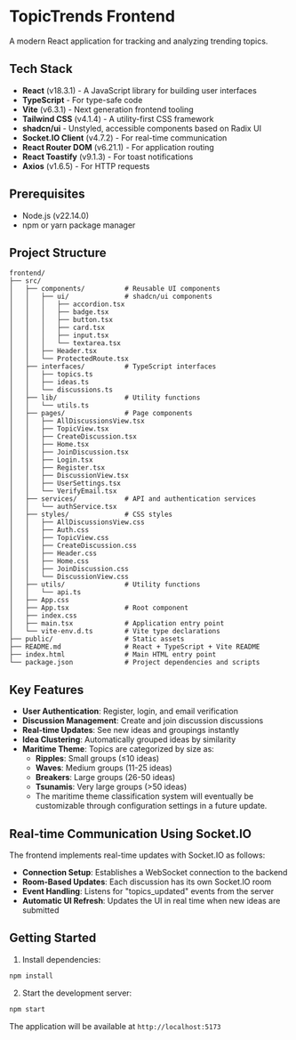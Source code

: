 # TopicTrends Frontend

A modern React application for tracking and analyzing trending topics.

## Tech Stack

- **React** (v18.3.1) - A JavaScript library for building user interfaces
- **TypeScript** - For type-safe code
- **Vite** (v6.3.1) - Next generation frontend tooling
- **Tailwind CSS** (v4.1.4) - A utility-first CSS framework
- **shadcn/ui** - Unstyled, accessible components based on Radix UI
- **Socket.IO Client** (v4.7.2) - For real-time communication
- **React Router DOM** (v6.21.1) - For application routing
- **React Toastify** (v9.1.3) - For toast notifications
- **Axios** (v1.6.5) - For HTTP requests

## Prerequisites

- Node.js (v22.14.0)
- npm or yarn package manager

## Project Structure

```
frontend/
├── src/
│   ├── components/          # Reusable UI components
│   │   ├── ui/              # shadcn/ui components
│   │   │   ├── accordion.tsx
│   │   │   ├── badge.tsx
│   │   │   ├── button.tsx
│   │   │   ├── card.tsx
│   │   │   ├── input.tsx
│   │   │   └── textarea.tsx
│   │   ├── Header.tsx
│   │   └── ProtectedRoute.tsx
│   ├── interfaces/          # TypeScript interfaces
│   │   ├── topics.ts
│   │   ├── ideas.ts
│   │   └── discussions.ts
│   ├── lib/                 # Utility functions
│   │   └── utils.ts
│   ├── pages/               # Page components
│   │   ├── AllDiscussionsView.tsx
│   │   ├── TopicView.tsx
│   │   ├── CreateDiscussion.tsx
│   │   ├── Home.tsx
│   │   ├── JoinDiscussion.tsx
│   │   ├── Login.tsx
│   │   ├── Register.tsx
│   │   ├── DiscussionView.tsx
│   │   ├── UserSettings.tsx
│   │   └── VerifyEmail.tsx
│   ├── services/            # API and authentication services
│   │   └── authService.tsx
│   ├── styles/              # CSS styles
│   │   ├── AllDiscussionsView.css
│   │   ├── Auth.css
│   │   ├── TopicView.css
│   │   ├── CreateDiscussion.css
│   │   ├── Header.css
│   │   ├── Home.css
│   │   ├── JoinDiscussion.css
│   │   └── DiscussionView.css
│   ├── utils/               # Utility functions
│   │   └── api.ts
│   ├── App.css
│   ├── App.tsx              # Root component
│   ├── index.css
│   ├── main.tsx             # Application entry point
│   └── vite-env.d.ts        # Vite type declarations
├── public/                  # Static assets
├── README.md                # React + TypeScript + Vite README
├── index.html               # Main HTML entry point
└── package.json             # Project dependencies and scripts
```

## Key Features

- **User Authentication**: Register, login, and email verification
- **Discussion Management**: Create and join discussion discussions
- **Real-time Updates**: See new ideas and groupings instantly
- **Idea Clustering**: Automatically grouped ideas by similarity
- **Maritime Theme**: Topics are categorized by size as:
  - **Ripples**: Small groups (≤10 ideas)
  - **Waves**: Medium groups (11-25 ideas)
  - **Breakers**: Large groups (26-50 ideas)
  - **Tsunamis**: Very large groups (>50 ideas)
  - The maritime theme classification system will eventually be customizable through configuration settings in a future update.

## Real-time Communication Using Socket.IO

The frontend implements real-time updates with Socket.IO as follows:

- **Connection Setup**: Establishes a WebSocket connection to the backend
- **Room-Based Updates**: Each discussion has its own Socket.IO room
- **Event Handling**: Listens for "topics_updated" events from the server
- **Automatic UI Refresh**: Updates the UI in real time when new ideas are submitted

## Getting Started

1. Install dependencies:
```bash
npm install
```

2. Start the development server:
```bash
npm start
```

The application will be available at `http://localhost:5173`